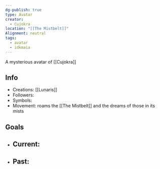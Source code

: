 ```yaml
---
dg-publish: true
type: Avatar
creator:
  - Cujokra
location: "[[The Mistbelt]]"
Alignment: neutral
tags:
  - avatar
  - idkmaia
---
```

A mysterious avatar of [[Cujokra]]
## Info
- Creations: [[Lunaris]]
- Followers: 
- Symbols: 
- Movement: roams the [[The Mistbelt]] and the dreams of those in its mists

## Goals
- Current:
	- 
- Past:
	- 